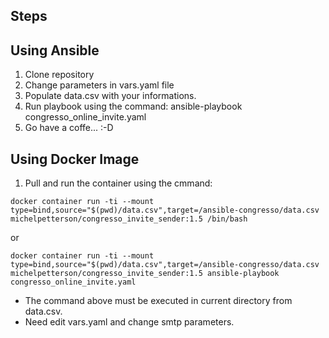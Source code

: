 ## Steps ##

## Using Ansible ##

1. Clone repository
2. Change parameters in vars.yaml file
3. Populate data.csv with your informations.
4. Run playbook using the command:
   ansible-playbook  congresso_online_invite.yaml
5. Go have a coffe... :-D

## Using Docker Image ##

1. Pull and run the container using the cmmand:
```
docker container run -ti --mount type=bind,source="$(pwd)/data.csv",target=/ansible-congresso/data.csv michelpetterson/congresso_invite_sender:1.5 /bin/bash 
```

or
```
docker container run -ti --mount type=bind,source="$(pwd)/data.csv",target=/ansible-congresso/data.csv michelpetterson/congresso_invite_sender:1.5 ansible-playbook congresso_online_invite.yaml
```

* The command above must be executed in current directory from data.csv.
* Need edit vars.yaml and change smtp parameters.
